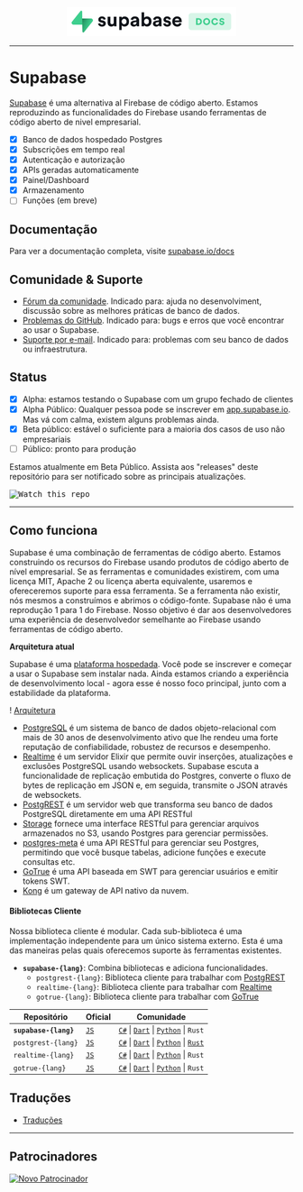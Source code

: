 <p align="center">
    <img width="300" src="https://raw.githubusercontent.com/supabase/supabase/master/web/static/supabase-light-with-background.svg"/>
</p>

---

# Supabase

[Supabase](https://supabase.io) é uma alternativa al Firebase de código aberto. Estamos reproduzindo as funcionalidades do Firebase usando ferramentas de código aberto de nivel empresarial.

- [x] Banco de dados hospedado Postgres
- [x] Subscrições em tempo real
- [x] Autenticação e autorização
- [x] APIs geradas automaticamente
- [x] Painel/Dashboard
- [x] Armazenamento
- [ ] Funções (em breve)

## Documentação

Para ver a documentação completa, visite [supabase.io/docs](https://supabase.io/docs)

## Comunidade & Suporte

- [Fórum da comunidade](https://github.com/supabase/supabase/discussions). Indicado para: ajuda no desenvolviment, discussão sobre as melhores práticas de banco de dados.
- [Problemas do GitHub](https://github.com/supabase/supabase/issues). Indicado para: bugs e erros que você encontrar ao usar o Supabase.
- [Suporte por e-mail](https://supabase.io/docs/support#business-support). Indicado para: problemas com seu banco de dados ou infraestrutura.


## Status

- [x] Alpha: estamos testando o Supabase com um grupo fechado de clientes
- [x] Alpha Público: Qualquer pessoa pode se inscrever em [app.supabase.io](https://app.supabase.io). Mas vá com calma, existem alguns problemas ainda.
- [x] Beta público: estável o suficiente para a maioria dos casos de uso não empresariais
- [ ] Público: pronto para produção

Estamos atualmente em Beta Público. Assista aos "releases" deste repositório para ser notificado sobre as principais atualizações.

<kbd><img src="https://gitcdn.link/repo/supabase/supabase/master/web/static/watch-repo.gif" alt="Watch this repo"/></kbd>

---

## Como funciona

Supabase é uma combinação de ferramentas de código aberto. Estamos construindo os recursos do Firebase usando produtos de código aberto de nível empresarial. Se as ferramentas e comunidades existirem, com uma licença MIT, Apache 2 ou licença aberta equivalente, usaremos e ofereceremos suporte para essa ferramenta. Se a ferramenta não existir, nós mesmos a construímos e abrimos o código-fonte. Supabase não é uma reprodução 1 para 1 do Firebase. Nosso objetivo é dar aos desenvolvedores uma experiência de desenvolvedor semelhante ao Firebase usando ferramentas de código aberto.

**Arquitetura atual**

Supabase é uma [plataforma hospedada](https://app.supabase.io). Você pode se inscrever e começar a usar o Supabase sem instalar nada. Ainda estamos criando a experiência de desenvolvimento local - agora esse é nosso foco principal, junto com a estabilidade da plataforma.

! [Arquitetura](https://supabase.io/assets/images/supabase-architecture-9050a7317e9ec7efb7807f5194122e48.png)

- [PostgreSQL](https://www.postgresql.org/) é um sistema de banco de dados objeto-relacional com mais de 30 anos de desenvolvimento ativo que lhe rendeu uma forte reputação de confiabilidade, robustez de recursos e desempenho.
- [Realtime](https://github.com/supabase/realtime) é um servidor Elixir que permite ouvir inserções, atualizações e exclusões PostgreSQL usando websockets. Supabase escuta a funcionalidade de replicação embutida do Postgres, converte o fluxo de bytes de replicação em JSON e, em seguida, transmite o JSON através de websockets.
- [PostgREST](http://postgrest.org/) é um servidor web que transforma seu banco de dados PostgreSQL diretamente em uma API RESTful
- [Storage](https://github.com/supabase/storage-api) fornece uma interface RESTful para gerenciar arquivos armazenados no S3, usando Postgres para gerenciar permissões.
- [postgres-meta](https://github.com/supabase/postgres-meta) é uma API RESTful para gerenciar seu Postgres, permitindo que você busque tabelas, adicione funções e execute consultas etc.
- [GoTrue](https://github.com/netlify/gotrue) é uma API baseada em SWT para gerenciar usuários e emitir tokens SWT.
- [Kong](https://github.com/Kong/kong) é um gateway de API nativo da nuvem.

#### Bibliotecas Cliente

Nossa biblioteca cliente é modular. Cada sub-biblioteca é uma implementação independente para um único sistema externo. Esta é uma das maneiras pelas quais oferecemos suporte às ferramentas existentes.

- **`supabase-{lang}`**: Combina bibliotecas e adiciona funcionalidades.
   - `postgrest-{lang}`: Biblioteca cliente para trabalhar com [PostgREST](https://github.com/postgrest/postgrest)
   - `realtime-{lang}`: Biblioteca cliente para trabalhar com [Realtime](https://github.com/supabase/realtime)
   - `gotrue-{lang}`: Biblioteca cliente para trabalhar com [GoTrue](https://github.com/netlify/gotrue)

| Repositório           | Oficial                                          | Comunidade                                                                                                                                                                                                                 |
| --------------------- | ------------------------------------------------ | -------------------------------------------------------------------------------------------------------------------------------------------------------------------------------------------------------------------------- |
| **`supabase-{lang}`** | [`JS`](https://github.com/supabase/supabase-js)  | [`C#`](https://github.com/supabase/supabase-csharp) \| [`Dart`](https://github.com/supabase/supabase-dart) \| [`Python`](https://github.com/supabase/supabase-py) \| `Rust`                                                |
| `postgrest-{lang}`    | [`JS`](https://github.com/supabase/postgrest-js) | [`C#`](https://github.com/supabase/postgrest-csharp) \| [`Dart`](https://github.com/supabase/postgrest-dart) \| [`Python`](https://github.com/supabase/postgrest-py) \| [`Rust`](https://github.com/supabase/postgrest-rs) |
| `realtime-{lang}`     | [`JS`](https://github.com/supabase/realtime-js)  | [`C#`](https://github.com/supabase/realtime-csharp) \| [`Dart`](https://github.com/supabase/realtime-dart) \| [`Python`](https://github.com/supabase/realtime-py) \| `Rust`                                                |
| `gotrue-{lang}`       | [`JS`](https://github.com/supabase/gotrue-js)    | [`C#`](https://github.com/supabase/gotrue-csharp) \| [`Dart`](https://github.com/supabase/gotrue-dart) \| [`Python`](https://github.com/supabase/gotrue-py) \| `Rust`                                                      |

<!--- Remove this list if youre translation for another language, its hard to keep updated across multiple files -->
<!--- Keep only the link to the list of translation files-->
## Traduções

- [Traduções](https://github.com/supabase/supabase/blob/master/i18n/languages.md) <!--- Keep only the this-->

---

## Patrocinadores

[![Novo Patrocinador](https://user-images.githubusercontent.com/10214025/90518111-e74bbb00-e198-11ea-8f88-c9e3c1aa4b5b.png)](https://github.com/sponsors/supabase)
